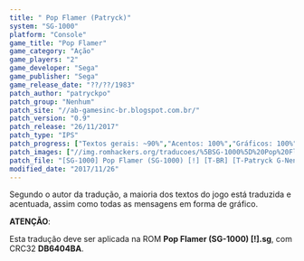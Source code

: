 ```yaml
---
title: " Pop Flamer (Patryck)"
system: "SG-1000"
platform: "Console"
game_title: "Pop Flamer"
game_category: "Ação"
game_players: "2"
game_developer: "Sega"
game_publisher: "Sega"
game_release_date: "??/??/1983"
patch_author: "patryckpo"
patch_group: "Nenhum"
patch_site: "//ab-gamesinc-br.blogspot.com.br/"
patch_version: "0.9"
patch_release: "26/11/2017"
patch_type: "IPS"
patch_progress: ["Textos gerais: ~90%","Acentos: 100%","Gráficos: 100%"]
patch_images: ["//img.romhackers.org/traducoes/%5BSG-1000%5D%20Pop%20Flamer%20-%20Patryck%20-%201.png","//img.romhackers.org/traducoes/%5BSG-1000%5D%20Pop%20Flamer%20-%20Patryck%20-%202.png","//img.romhackers.org/traducoes/%5BSG-1000%5D%20Pop%20Flamer%20-%20Patryck%20-%203.png"]
patch_file: "[SG-1000] Pop Flamer (SG-1000) [!] [T-BR] [T-Patryck G-Nenhum] [V-0.9 A-2017].zip"
modified_date: "2017/11/26"
---
```

Segundo o autor da tradução, a maioria dos textos do jogo está traduzida e acentuada, assim como todas as mensagens em forma de gráfico.

<b>ATENÇÃO</b>:

Esta tradução deve ser aplicada na ROM <b>Pop Flamer (SG-1000) [!].sg</b>, com CRC32 <b>DB6404BA</b>.
